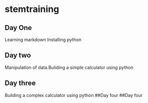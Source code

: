 # stemtraining
## Day One
Learning markdown Installing python
## Day two
 Manipulation of data.Buliding a simple calculator using python
## Day three
Building a complex calculator using python
 ##Day four
##Day four
